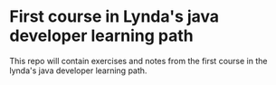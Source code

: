 # First course in Lynda's java developer learning path

This repo will contain exercises and notes from the first course in the lynda's java developer learning path.